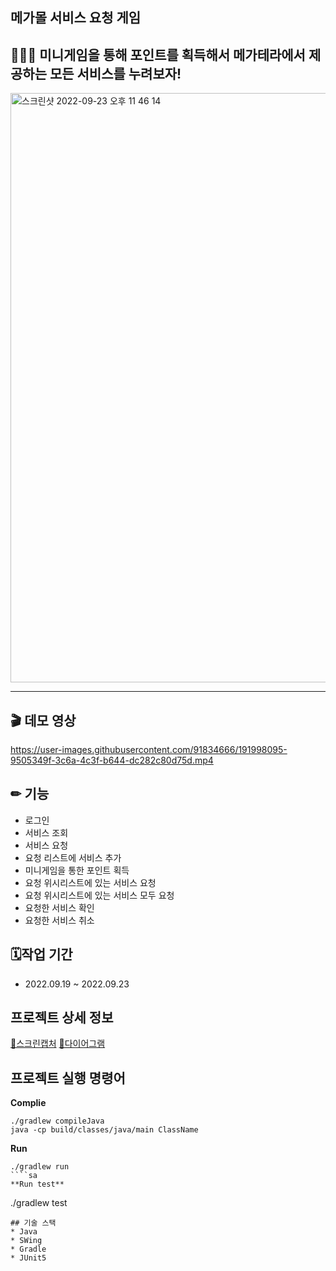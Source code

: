 ## 메가몰 서비스 요청 게임
## 🤹🏻‍♀️ 미니게임을 통해 포인트를 획득해서 메가테라에서 제공하는 모든 서비스를 누려보자!
<img width="943" alt="스크린샷 2022-09-23 오후 11 46 14" src="https://user-images.githubusercontent.com/91834666/191988093-d9cab787-1663-4247-8a37-8753b79f9e7b.png">

-----

## 🎬 데모 영상
https://user-images.githubusercontent.com/91834666/191998095-9505349f-3c6a-4c3f-b644-dc282c80d75d.mp4

## ✏ 기능 
* 로그인 
* 서비스 조회 
* 서비스 요청 
* 요청 리스트에 서비스 추가 
* 미니게임을 통한 포인트 획득 
* 요청 위시리스트에 있는 서비스 요청 
* 요청 위시리스트에 있는 서비스 모두 요청 
* 요청한 서비스 확인
* 요청한 서비스 취소

##  🗓작업 기간 
* 2022.09.19 ~ 2022.09.23

## 프로젝트 상세 정보 
[📱스크린캡처](https://github.com/1mptera/web-03-project01-USKTEA/wiki/%EB%A9%94%EA%B0%80%EB%AA%B0-%ED%94%84%EB%A1%9C%EC%A0%9D%ED%8A%B8-%ED%99%94%EB%A9%B4)
[📝다이어그램](https://github.com/1mptera/web-03-project01-USKTEA/issues/2)

## 프로젝트 실행 명령어 
**Complie**
````
./gradlew compileJava 
java -cp build/classes/java/main ClassName
````
**Run**
````
./gradlew run
````sa
**Run test**
````
./gradlew test
````
## 기술 스택 
* Java 
* SWing
* Gradle
* JUnit5
